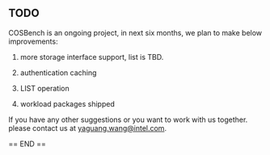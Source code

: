 TODO
----
COSBench is an ongoing project, in next six months, we plan to make below improvements:

1. more storage interface support, list is TBD.

2. authentication caching

3. LIST operation

4. workload packages shipped


If you have any other suggestions or you want to work with us together. please contact us at yaguang.wang@intel.com.


== END ==